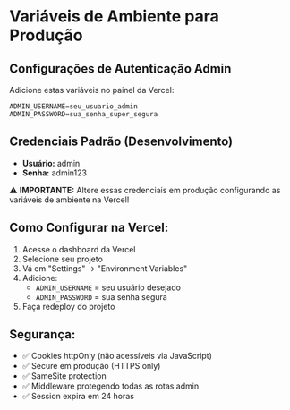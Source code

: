 # Variáveis de Ambiente para Produção

## Configurações de Autenticação Admin

Adicione estas variáveis no painel da Vercel:

```
ADMIN_USERNAME=seu_usuario_admin
ADMIN_PASSWORD=sua_senha_super_segura
```

## Credenciais Padrão (Desenvolvimento)

- **Usuário:** admin
- **Senha:** admin123

⚠️ **IMPORTANTE:** Altere essas credenciais em produção configurando as variáveis de ambiente na Vercel!

## Como Configurar na Vercel:

1. Acesse o dashboard da Vercel
2. Selecione seu projeto
3. Vá em "Settings" → "Environment Variables"
4. Adicione:
   - `ADMIN_USERNAME` = seu usuário desejado
   - `ADMIN_PASSWORD` = sua senha segura
5. Faça redeploy do projeto

## Segurança:

- ✅ Cookies httpOnly (não acessíveis via JavaScript)
- ✅ Secure em produção (HTTPS only)
- ✅ SameSite protection
- ✅ Middleware protegendo todas as rotas admin
- ✅ Session expira em 24 horas

